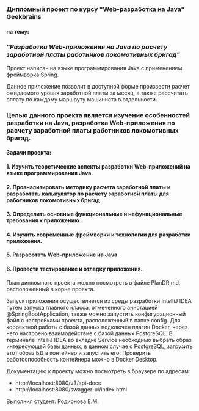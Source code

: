 ### Дипломный проект по курсу "Web-разработка на Java" Geekbrains
#### на тему: 
### _"Разработка Web-приложения на Java по расчету заработной платы работников локомотивных бригад"_

Проект написан на языке программирования Java с применением фреймворка Spring.

Данное приложение позволит в доступной форме произвести расчет ожидаемого уровня заработной платы за месяц, 
а также рассчитать оплату по каждому маршруту машиниста в отдельности.
### Целью данного проекта является изучение особенностей разработки на Java, разработка Web-приложения по расчету заработной платы работников локомотивных бригад.
#### Задачи проекта:
#### 1.	Изучить теоретические аспекты разработки Web-приложений на языке программирования Java.
#### 2.	Проанализировать методику расчета заработной платы и разработать калькулятор по расчету заработной платы для работников локомотивных бригад.
#### 3.	Определить основные функциональные и нефункциональные требования к приложению.
#### 4.	Изучить современные фреймворки и технологии для разработки приложения.
#### 5.	Разработать Web-приложение на Java.
#### 6.	Провести тестирование и отладку приложения.

План дипломного проекта можно посмотреть в файле PlanDR.md, расположенный в корне проекта.

Запуск приложения осуществляется из среды разработки IntelliJ IDEA путем запуска главного класса, 
отмеченного аннотацией @SpringBootApplication, также можно запустить конфигурационный файл с настройками проекта, 
расположенный в папке config. Для корректной работы с базой данных подключен плагин Docker, через него настроено
взаимодействие с базой данных PostgreSQL. В терминале IntelliJ IDEA во вкладке Service необходимо выбрать образ 
интересующей базы данных, в данном случае с PostgreSQL, загрузить этот образ БД в контейнер и запустить его.
Проверить работоспособность контейнера можно в Docker Desktop.


Документацию к проекту можно посмотреть в браузере по адресам:
- http://localhost:8080/v3/api-docs
- http://localhost:8080/swagger-ui/index.html

Выполнил студент: Родионова Е.М.


